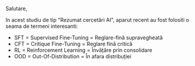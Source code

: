Salutare,

In acest studiu de tip "Rezumat cercetări AI", aparut recent au fost folositi o seama de termeni interesanti:

 - SFT = Supervised Fine-Tuning = Reglare-fină supravegheată
 - CFT = Critique Fine-Tuning   = Reglare fină critică
 - RL  = Reinforcement Learning = Învățăre prin consolidare
 - OOD = Out-Of-Distribution    = În afara distribuției
